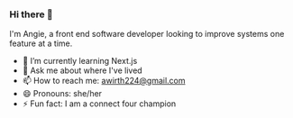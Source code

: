 ### Hi there 👋

I'm Angie, a front end software developer looking to improve systems one feature at a time.

- 🌱 I’m currently learning Next.js
- 💬 Ask me about where I've lived
- 📫 How to reach me: awirth224@gmail.com
- 😄 Pronouns: she/her
- ⚡ Fun fact: I am a connect four champion

